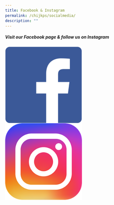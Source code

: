 ```yaml
---
title: Facebook & Instagram
permalink: /chijkps/socialmedia/
description: ""
---
```

##### Visit our Facebook page & follow us on Instagram<br>


<p><a href="https://www.facebook.com/profile.php?id=100064368781577">
<img src="/images/Facebook%20Logo.png" style="width:250px;height:250px;margin-right:5px;" align = "left">
</a></p>

<p><a href="https://www.instagram.com/chij_katong_primary/">
<img src="/images/Instagram%20Logo.png" style="width:250px;height:250px;margin-right:5px;" align = "center">
</a></p>
